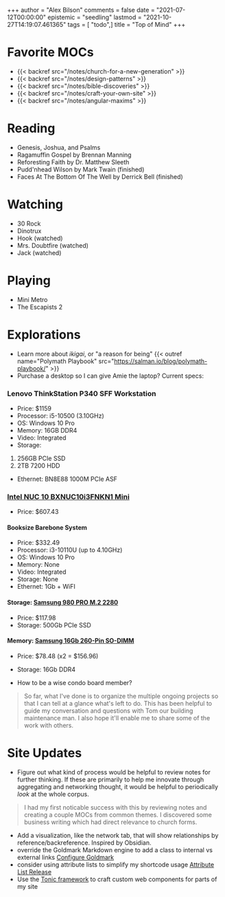 +++
author = "Alex Bilson"
comments = false
date = "2021-07-12T00:00:00"
epistemic = "seedling"
lastmod = "2021-10-27T14:19:07.461365"
tags = [ "todo",]
title = "Top of Mind"
+++

# Favorite MOCs

- {{< backref src="/notes/church-for-a-new-generation" >}}
- {{< backref src="/notes/design-patterns" >}}
- {{< backref src="/notes/bible-discoveries" >}}
- {{< backref src="/notes/craft-your-own-site" >}}
- {{< backref src="/notes/angular-maxims" >}}

# Reading

- Genesis, Joshua, and Psalms
- Ragamuffin Gospel by Brennan Manning
- Reforesting Faith by Dr. Matthew Sleeth
- Pudd'nhead Wilson by Mark Twain (finished)
- Faces At The Bottom Of The Well by Derrick Bell (finished)

# Watching

- 30 Rock
- Dinotrux
- Hook (watched)
- Mrs. Doubtfire (watched)
- Jack (watched)

# Playing

- Mini Metro
- The Escapists 2

# Explorations

- Learn more about _ikigai_, or "a reason for being" {{< outref name="Polymath Playbook" src="https://salman.io/blog/polymath-playbook/" >}}
- Purchase a desktop so I can give Amie the laptop? Current specs:

### Lenovo ThinkStation P340 SFF Workstation

  - Price: $1159
  - Processor: i5-10500 (3.10GHz)
  - OS: Windows 10 Pro
  - Memory: 16GB DDR4
  - Video: Integrated
  - Storage:
   1. 256GB PCIe SSD
   2. 2TB 7200 HDD
  - Ethernet: BN8E88 1000M PCIe ASF

### [Intel NUC 10 BXNUC10i3FNKN1 Mini](https://www.newegg.com/intel-bxnuc10i3fnkn1-nuc-10/p/N82E16856102305)

  - Price: $607.43

#### Booksize Barebone System
  - Price: $332.49
  - Processor: i3-10110U (up to 4.10GHz)
  - OS: Windows 10 Pro
  - Memory: None
  - Video: Integrated
  - Storage: None
  - Ethernet: 1Gb + WiFI

#### Storage: [Samsung 980 PRO M.2 2280](https://www.newegg.com/samsung-500gb-980-pro/p/N82E16820147789?quicklink=true)
  - Price: $117.98
  - Storage: 500Gb PCIe SSD

#### Memory: [Samsung 16Gb 260-Pin SO-DIMM](https://www.newegg.com/samsung-16gb-260-pin-ddr4-so-dimm/p/1B4-001D-005D9)
  - Price: $78.48 (x2 = $156.96)
  - Storage: 16Gb DDR4


- How to be a wise condo board member?

> So far, what I've done is to organize the multiple ongoing projects so that I can tell at a glance what's left to do. This has been helpful to guide my conversation and questions with Tom our building maintenance man. I also hope it'll enable me to share some of the work with others.

# Site Updates

- Figure out what kind of process would be helpful to review notes for further thinking. If these are primarily to help me innovate through aggregating and networking thought, it would be helpful to periodically _look_ at the whole corpus.

> I had my first noticable success with this by reviewing notes and creating a couple MOCs from common themes. I discovered some business writing which had direct relevance to church forms.

- Add a visualization, like the network tab, that will show relationships by reference/backreference. Inspired by Obsidian.
- override the Goldmark Markdown engine to add a class to internal vs external links [Configure Goldmark](https://gohugo.io/getting-started/configuration-markup#goldmark)
- consider using attribute lists to simplify my shortcode usage [Attribute List Release](https://github.com/gohugoio/hugo/releases/tag/v0.81.0)
- Use the [Tonic framework](https://tonicframework.dev/) to craft custom web components for parts of my site
